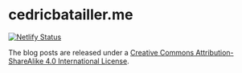 # cedricbatailler.me

<!-- badges: start -->
[![Netlify Status](https://api.netlify.com/api/v1/badges/1aa91859-ff67-4752-9808-92281a370135/deploy-status)](https://app.netlify.com/sites/cedricbatailler/deploys)
<!-- badges: end -->

The blog posts are released under a [Creative Commons Attribution-ShareAlike 4.0 International License](http://creativecommons.org/licenses/by-sa/4.0/).
